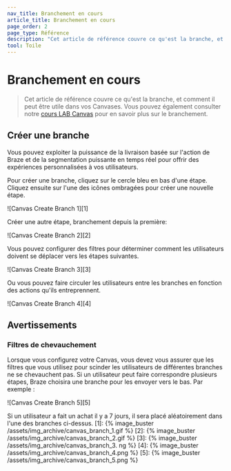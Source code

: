 ```yaml
---
nav_title: Branchement en cours
article_title: Branchement en cours
page_order: 2
page_type: Référence
description: "Cet article de référence couvre ce qu'est la branche, et comment il peut être utile dans vos Canvases."
tool: Toile
---
```


# Branchement en cours

> Cet article de référence couvre ce qu'est la branche, et comment il peut être utile dans vos Canvases. Vous pouvez également consulter notre [cours LAB Canvas](https://lab.braze.com/canvas-course) pour en savoir plus sur le branchement.

## Créer une branche

Vous pouvez exploiter la puissance de la livraison basée sur l'action de Braze et de la segmentation puissante en temps réel pour offrir des expériences personnalisées à vos utilisateurs.

Pour créer une branche, cliquez sur le cercle bleu en bas d'une étape. Cliquez ensuite sur l'une des icônes ombragées pour créer une nouvelle étape.

!\[Canvas Create Branch 1\]\[1\]

Créer une autre étape, branchement depuis la première:

!\[Canvas Create Branch 2\]\[2\]

Vous pouvez configurer des filtres pour déterminer comment les utilisateurs doivent se déplacer vers les étapes suivantes.

!\[Canvas Create Branch 3\]\[3\]

Ou vous pouvez faire circuler les utilisateurs entre les branches en fonction des actions qu'ils entreprennent.

!\[Canvas Create Branch 4\]\[4\]

## Avertissements

### Filtres de chevauchement

Lorsque vous configurez votre Canvas, vous devez vous assurer que les filtres que vous utilisez pour scinder les utilisateurs de différentes branches ne se chevauchent pas. Si un utilisateur peut faire correspondre plusieurs étapes, Braze choisira une branche pour les envoyer vers le bas. Par exemple :

!\[Canvas Create Branch 5\]\[5\]

Si un utilisateur a fait un achat il y a 7 jours, il sera placé aléatoirement dans l'une des branches ci-dessus.
[1]: {% image_buster /assets/img_archive/canvas_branch_1.gif %} [2]: {% image_buster /assets/img_archive/canvas_branch_2.gif %} [3]: {% image_buster /assets/img_archive/canvas_branch_3. ng %} [4]: {% image_buster /assets/img_archive/canvas_branch_4.png %} [5]: {% image_buster /assets/img_archive/canvas_branch_5.png %}

